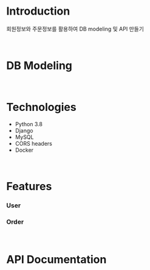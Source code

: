 # Introduction
회원정보와 주문정보를 활용하여 DB modeling 및 API 만들기

<br>

# DB Modeling

<br>

# Technologies
* Python 3.8
* Django
* MySQL
* CORS headers
* Docker

<br>

# Features
### User

### Order

<br>

# API Documentation

